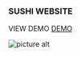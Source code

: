 ### SUSHI WEBSITE 

VIEW DEMO [DEMO](https://sushi-ernazar.netlify.app/)

![picture alt](http://via.placeholder.com/200x150 "Title is optional")
